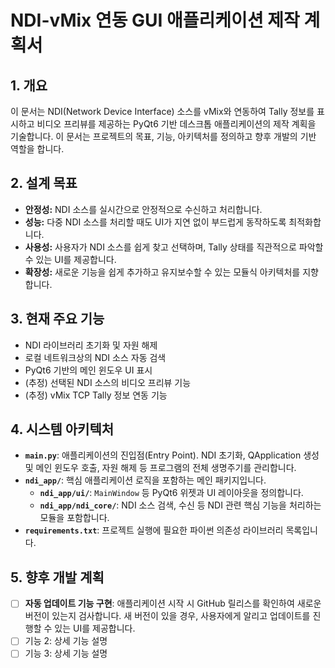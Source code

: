 # NDI-vMix 연동 GUI 애플리케이션 제작 계획서

## 1. 개요
이 문서는 NDI(Network Device Interface) 소스를 vMix와 연동하여 Tally 정보를 표시하고 비디오 프리뷰를 제공하는 PyQt6 기반 데스크톱 애플리케이션의 제작 계획을 기술합니다. 이 문서는 프로젝트의 목표, 기능, 아키텍처를 정의하고 향후 개발의 기반 역할을 합니다.

## 2. 설계 목표
- **안정성:** NDI 소스를 실시간으로 안정적으로 수신하고 처리합니다.
- **성능:** 다중 NDI 소스를 처리할 때도 UI가 지연 없이 부드럽게 동작하도록 최적화합니다.
- **사용성:** 사용자가 NDI 소스를 쉽게 찾고 선택하며, Tally 상태를 직관적으로 파악할 수 있는 UI를 제공합니다.
- **확장성:** 새로운 기능을 쉽게 추가하고 유지보수할 수 있는 모듈식 아키텍처를 지향합니다.

## 3. 현재 주요 기능
- NDI 라이브러리 초기화 및 자원 해제
- 로컬 네트워크상의 NDI 소스 자동 검색
- PyQt6 기반의 메인 윈도우 UI 표시
- (추정) 선택된 NDI 소스의 비디오 프리뷰 기능
- (추정) vMix TCP Tally 정보 연동 기능

## 4. 시스템 아키텍처
- **`main.py`**: 애플리케이션의 진입점(Entry Point). NDI 초기화, QApplication 생성 및 메인 윈도우 호출, 자원 해제 등 프로그램의 전체 생명주기를 관리합니다.
- **`ndi_app/`**: 핵심 애플리케이션 로직을 포함하는 메인 패키지입니다.
    - **`ndi_app/ui/`**: `MainWindow` 등 PyQt6 위젯과 UI 레이아웃을 정의합니다.
    - **`ndi_app/ndi_core/`**: NDI 소스 검색, 수신 등 NDI 관련 핵심 기능을 처리하는 모듈을 포함합니다.
- **`requirements.txt`**: 프로젝트 실행에 필요한 파이썬 의존성 라이브러리 목록입니다.

## 5. 향후 개발 계획
- [ ] **자동 업데이트 기능 구현**: 애플리케이션 시작 시 GitHub 릴리스를 확인하여 새로운 버전이 있는지 검사합니다. 새 버전이 있을 경우, 사용자에게 알리고 업데이트를 진행할 수 있는 UI를 제공합니다.
- [ ] 기능 2: 상세 기능 설명
- [ ] 기능 3: 상세 기능 설명